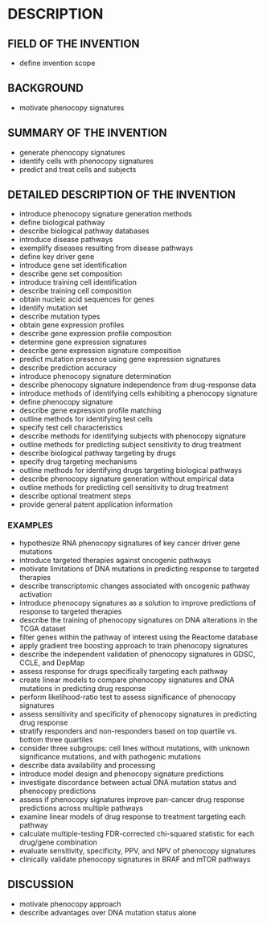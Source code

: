# DESCRIPTION

## FIELD OF THE INVENTION

- define invention scope

## BACKGROUND

- motivate phenocopy signatures

## SUMMARY OF THE INVENTION

- generate phenocopy signatures
- identify cells with phenocopy signatures
- predict and treat cells and subjects

## DETAILED DESCRIPTION OF THE INVENTION

- introduce phenocopy signature generation methods
- define biological pathway
- describe biological pathway databases
- introduce disease pathways
- exemplify diseases resulting from disease pathways
- define key driver gene
- introduce gene set identification
- describe gene set composition
- introduce training cell identification
- describe training cell composition
- obtain nucleic acid sequences for genes
- identify mutation set
- describe mutation types
- obtain gene expression profiles
- describe gene expression profile composition
- determine gene expression signatures
- describe gene expression signature composition
- predict mutation presence using gene expression signatures
- describe prediction accuracy
- introduce phenocopy signature determination
- describe phenocopy signature independence from drug-response data
- introduce methods of identifying cells exhibiting a phenocopy signature
- define phenocopy signature
- describe gene expression profile matching
- outline methods for identifying test cells
- specify test cell characteristics
- describe methods for identifying subjects with phenocopy signature
- outline methods for predicting subject sensitivity to drug treatment
- describe biological pathway targeting by drugs
- specify drug targeting mechanisms
- outline methods for identifying drugs targeting biological pathways
- describe phenocopy signature generation without empirical data
- outline methods for predicting cell sensitivity to drug treatment
- describe optional treatment steps
- provide general patent application information

### EXAMPLES

- hypothesize RNA phenocopy signatures of key cancer driver gene mutations
- introduce targeted therapies against oncogenic pathways
- motivate limitations of DNA mutations in predicting response to targeted therapies
- describe transcriptomic changes associated with oncogenic pathway activation
- introduce phenocopy signatures as a solution to improve predictions of response to targeted therapies
- describe the training of phenocopy signatures on DNA alterations in the TCGA dataset
- filter genes within the pathway of interest using the Reactome database
- apply gradient tree boosting approach to train phenocopy signatures
- describe the independent validation of phenocopy signatures in GDSC, CCLE, and DepMap
- assess response for drugs specifically targeting each pathway
- create linear models to compare phenocopy signatures and DNA mutations in predicting drug response
- perform likelihood-ratio test to assess significance of phenocopy signatures
- assess sensitivity and specificity of phenocopy signatures in predicting drug response
- stratify responders and non-responders based on top quartile vs. bottom three quartiles
- consider three subgroups: cell lines without mutations, with unknown significance mutations, and with pathogenic mutations
- describe data availability and processing
- introduce model design and phenocopy signature predictions
- investigate discordance between actual DNA mutation status and phenocopy predictions
- assess if phenocopy signatures improve pan-cancer drug response predictions across multiple pathways
- examine linear models of drug response to treatment targeting each pathway
- calculate multiple-testing FDR-corrected chi-squared statistic for each drug/gene combination
- evaluate sensitivity, specificity, PPV, and NPV of phenocopy signatures
- clinically validate phenocopy signatures in BRAF and mTOR pathways

## DISCUSSION

- motivate phenocopy approach
- describe advantages over DNA mutation status alone

